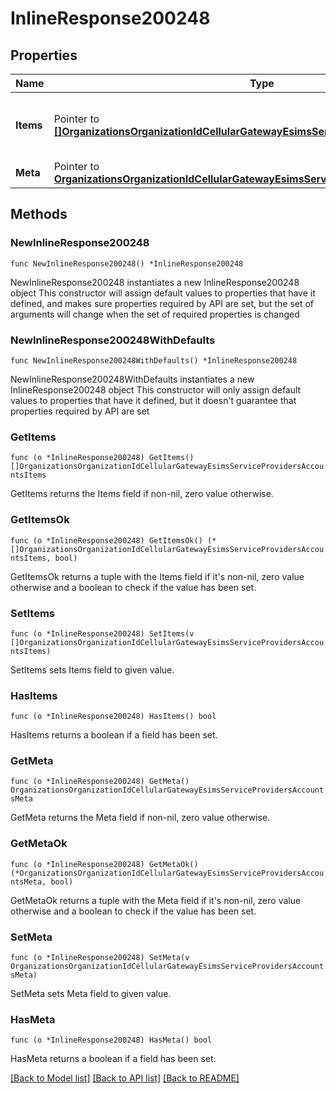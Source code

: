 # InlineResponse200248

## Properties

Name | Type | Description | Notes
------------ | ------------- | ------------- | -------------
**Items** | Pointer to [**[]OrganizationsOrganizationIdCellularGatewayEsimsServiceProvidersAccountsItems**](OrganizationsOrganizationIdCellularGatewayEsimsServiceProvidersAccountsItems.md) | IList of Cellular Service Provider Accounts | [optional] 
**Meta** | Pointer to [**OrganizationsOrganizationIdCellularGatewayEsimsServiceProvidersAccountsMeta**](OrganizationsOrganizationIdCellularGatewayEsimsServiceProvidersAccountsMeta.md) |  | [optional] 

## Methods

### NewInlineResponse200248

`func NewInlineResponse200248() *InlineResponse200248`

NewInlineResponse200248 instantiates a new InlineResponse200248 object
This constructor will assign default values to properties that have it defined,
and makes sure properties required by API are set, but the set of arguments
will change when the set of required properties is changed

### NewInlineResponse200248WithDefaults

`func NewInlineResponse200248WithDefaults() *InlineResponse200248`

NewInlineResponse200248WithDefaults instantiates a new InlineResponse200248 object
This constructor will only assign default values to properties that have it defined,
but it doesn't guarantee that properties required by API are set

### GetItems

`func (o *InlineResponse200248) GetItems() []OrganizationsOrganizationIdCellularGatewayEsimsServiceProvidersAccountsItems`

GetItems returns the Items field if non-nil, zero value otherwise.

### GetItemsOk

`func (o *InlineResponse200248) GetItemsOk() (*[]OrganizationsOrganizationIdCellularGatewayEsimsServiceProvidersAccountsItems, bool)`

GetItemsOk returns a tuple with the Items field if it's non-nil, zero value otherwise
and a boolean to check if the value has been set.

### SetItems

`func (o *InlineResponse200248) SetItems(v []OrganizationsOrganizationIdCellularGatewayEsimsServiceProvidersAccountsItems)`

SetItems sets Items field to given value.

### HasItems

`func (o *InlineResponse200248) HasItems() bool`

HasItems returns a boolean if a field has been set.

### GetMeta

`func (o *InlineResponse200248) GetMeta() OrganizationsOrganizationIdCellularGatewayEsimsServiceProvidersAccountsMeta`

GetMeta returns the Meta field if non-nil, zero value otherwise.

### GetMetaOk

`func (o *InlineResponse200248) GetMetaOk() (*OrganizationsOrganizationIdCellularGatewayEsimsServiceProvidersAccountsMeta, bool)`

GetMetaOk returns a tuple with the Meta field if it's non-nil, zero value otherwise
and a boolean to check if the value has been set.

### SetMeta

`func (o *InlineResponse200248) SetMeta(v OrganizationsOrganizationIdCellularGatewayEsimsServiceProvidersAccountsMeta)`

SetMeta sets Meta field to given value.

### HasMeta

`func (o *InlineResponse200248) HasMeta() bool`

HasMeta returns a boolean if a field has been set.


[[Back to Model list]](../README.md#documentation-for-models) [[Back to API list]](../README.md#documentation-for-api-endpoints) [[Back to README]](../README.md)


